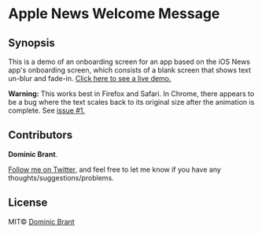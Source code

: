 # Apple News Welcome Message

## Synopsis

This is a demo of an onboarding screen for an app based on the iOS News app's onboarding screen, which consists of a blank screen that shows text un-blur and fade-in. [Click here to see a live demo.](https://dombrant.github.io/apple-news-welcome-message/)

**Warning:** This works best in Firefox and Safari. In Chrome, there appears to be a bug where the text scales back to its original size after the animation is complete. See [issue #1.](https://github.com/dombrant/apple-news-welcome-message/issues/1)

## Contributors

**Dominic Brant**.

[Follow me on Twitter](https://twitter.com/dombrant), and feel free to let me know if you have any thoughts/suggestions/problems.

## License

MIT© [Dominic Brant](https://dombrant.com)
